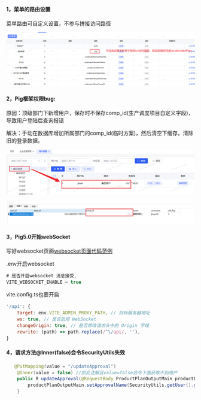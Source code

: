 #### 1，菜单的路由设置

菜单路由可自定义设置，不参与拼接访问路径

![1685698184188](note-images/1685698184188.png)

#### 2，Pig框架权限bug: 

原因：顶级部门下新增用户，保存时不保存comp_id(生产调度项目自定义字段)，导致用户登陆后查询报错

 解决：手动在数据库增加所属部门的comp_id(临时方案)，然后清空下缓存，清除旧的登录数据。

![1687245168365](note-images/1687245168365.png)

![1690770762033](note-images/1690770762033.png)

#### 3，Pig5.0开始webSocket

写好websocket页面<a href="Websocket">websocket页面代码范例</a>

.env开启websocket

```js
# 是否开启websocket 消息接受,
VITE_WEBSOCKET_ENABLE = true
```

vite.config.ts也要开启

```javascript
'/api': {
    target: env.VITE_ADMIN_PROXY_PATH, // 目标服务器地址
    ws: true, // 是否启用 WebSocket
    changeOrigin: true, // 是否修改请求头中的 Origin 字段
    rewrite: (path) => path.replace(/^\/api/, ''),
}
```

#### 4，请求方法@Inner(false)会令SecurityUtils失效

```java
   @PutMapping(value = "/updateApproval")
	@Inner(value = false) //加此注解且value=false会令下面获取不到用户
    public R updateApproval(@RequestBody ProductPlanOutputMain productPlanOutputMain){
        productPlanOutputMain.setApprovalName(SecurityUtils.getUser().getName());
    }
```

